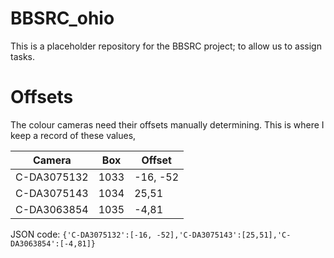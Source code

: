 # BBSRC_ohio
This is a placeholder repository for the BBSRC project; to allow us to assign tasks.

# Offsets
The colour cameras need their offsets manually determining. This is where I keep a record of these values,


| Camera | Box | Offset |
|--------|-----|--------|
|C-DA3075132|1033|-16, -52|
|C-DA3075143|1034|25,51|
|C-DA3063854|1035|-4,81|

JSON code:
```{'C-DA3075132':[-16, -52],'C-DA3075143':[25,51],'C-DA3063854':[-4,81]}```



